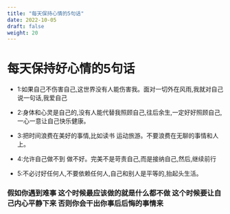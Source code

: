 ```yaml
---
title: "每天保持心情的5句话"
date: 2022-10-05
draft: false
weight: 20
---
```



# 每天保持好心情的5句话

+ 1:如果自己不伤害自己,这世界没有人能伤害我。面对一切外在风雨,我就对自己说一句话,我爱自己

+ 2:身体和心灵是自己的,没有人能代替我照顾自己,往后余生,一定好好照顾自己,一心一意让自己快乐健康。

+ 3:把时间浪费在美好的事情,比如读书 运动旅游。不要浪费在无聊的事情和人上。

+ 4:允许自己做不到 做不好。完美不是苛责自己,而是接纳自己,然后,继续前行

+ 5:不必讨好任何人,不要依赖任何人,自己和别人是平等的,抬起头生活。




### 假如你遇到难事  这个时候最应该做的就是什么都不做  这个时候要让自己内心平静下来 否则你会干出你事后后悔的事情来
